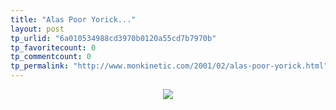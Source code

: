 ```yaml
---
title: "Alas Poor Yorick..."
layout: post
tp_urlid: "6a010534988cd3970b0120a55cd7b7970b"
tp_favoritecount: 0
tp_commentcount: 0
tp_permalink: "http://www.monkinetic.com/2001/02/alas-poor-yorick.html"
---
```

<center><img border="0" src="http://media.redmonk.net/images/alasPoorYorick.jpg" /></center>
